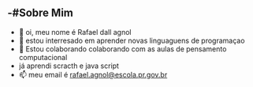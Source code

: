 -#Sobre Mim
- 
-   👋 oi, meu nome é Rafael dall agnol
- 👀 estou interresado em aprender novas linguaguens de programaçao
- 💞️ Estou colaborando colaborando com as aulas de pensamento computacional
- já aprendi scracth e java script
- 📫 meu email é rafael.agnol@escola.pr.gov.br

<!---
rafael2029/rafael2029 is a ✨ special ✨ repository because its `README.md` (this file) appears on your GitHub profile.
You can click the Preview link to take a look at your changes.
--->

